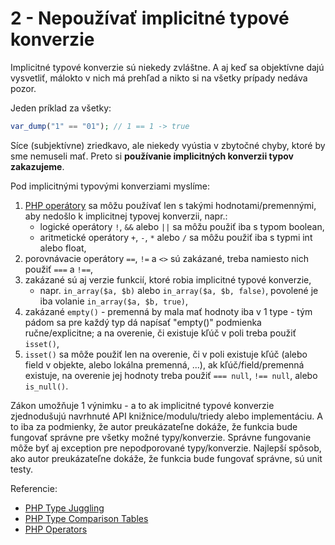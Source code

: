 # 2 - Nepoužívať implicitné typové konverzie

Implicitné typové konverzie sú niekedy zvláštne. A aj keď sa objektívne dajú vysvetliť, málokto v nich má prehľad a nikto si na všetky prípady nedáva pozor.

Jeden príklad za všetky:
```php
var_dump("1" == "01"); // 1 == 1 -> true
```

Síce (subjektívne) zriedkavo, ale niekedy vyústia v zbytočné chyby, ktoré by sme nemuseli mať. Preto si **používanie implicitných konverzii typov zakazujeme**.

Pod implicitnými typovými konverziami myslíme:
1. [PHP operátory](https://www.php.net/manual/en/language.operators.php) sa môžu používať len s takými hodnotami/premennými, aby nedošlo k implicitnej typovej konverzii, napr.:
    * logické operátory `!`, `&&` alebo `||` sa môžu použiť iba s typom boolean,
    * aritmetické operátory `+`, `-`, `*` alebo `/` sa môžu použiť iba s typmi int alebo float,
2. porovnávacie operátory `==`, `!=` a `<>` sú zakázané, treba namiesto nich použiť `===` a `!==`,
3. zakázané sú aj verzie funkcií, ktoré robia implicitné typové konverzie, 
    * napr. `in_array($a, $b)` alebo `in_array($a, $b, false)`, povolené je iba volanie `in_array($a, $b, true)`,
4. zakázané `empty()` - premenná by mala mať hodnoty iba v 1 type - tým pádom sa pre každý typ dá napísať "empty()" podmienka ručne/explicitne; a na overenie, či existuje kľúč v poli treba použiť `isset()`,
5. `isset()` sa môže použiť len na overenie, či v poli existuje kľúč (alebo field v objekte, alebo lokálna premenná, ...), ak kľúč/field/premenná existuje, na overenie jej hodnoty treba použiť `=== null`, `!== null`, alebo `is_null()`.

Zákon umožňuje 1 výnimku - a to ak implicitné typové konverzie zjednodušujú navrhnuté API knižnice/modulu/triedy alebo implementáciu. A to iba za podmienky, že autor preukázateľne dokáže, že funkcia bude fungovať správne pre všetky možné typy/konverzie. Správne fungovanie môže byť aj exception pre nepodporované typy/konverzie. Najlepší spôsob, ako autor preukázateľne dokáže, že funkcia bude fungovať správne, sú unit testy.

Referencie:
* [PHP Type Juggling](https://www.php.net/manual/en/language.types.type-juggling.php)
* [PHP Type Comparison Tables](https://www.php.net/manual/en/types.comparisons.php)
* [PHP Operators](https://www.php.net/manual/en/language.operators.php)
